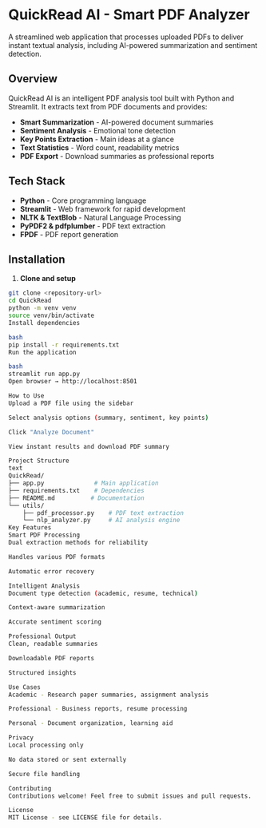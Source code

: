 # QuickRead AI - Smart PDF Analyzer

A streamlined web application that processes uploaded PDFs to deliver instant textual analysis, including AI-powered summarization and sentiment detection.

## Overview

QuickRead AI is an intelligent PDF analysis tool built with Python and Streamlit. It extracts text from PDF documents and provides:
- **Smart Summarization** - AI-powered document summaries
- **Sentiment Analysis** - Emotional tone detection  
- **Key Points Extraction** - Main ideas at a glance
- **Text Statistics** - Word count, readability metrics
- **PDF Export** - Download summaries as professional reports

## Tech Stack

- **Python** - Core programming language
- **Streamlit** - Web framework for rapid development
- **NLTK & TextBlob** - Natural Language Processing
- **PyPDF2 & pdfplumber** - PDF text extraction
- **FPDF** - PDF report generation

## Installation

1. **Clone and setup**
```bash
git clone <repository-url>
cd QuickRead
python -m venv venv
source venv/bin/activate
Install dependencies

bash
pip install -r requirements.txt
Run the application

bash
streamlit run app.py
Open browser → http://localhost:8501

How to Use
Upload a PDF file using the sidebar

Select analysis options (summary, sentiment, key points)

Click "Analyze Document"

View instant results and download PDF summary

Project Structure
text
QuickRead/
├── app.py              # Main application
├── requirements.txt    # Dependencies
├── README.md          # Documentation
└── utils/
    ├── pdf_processor.py    # PDF text extraction
    └── nlp_analyzer.py     # AI analysis engine
Key Features
Smart PDF Processing
Dual extraction methods for reliability

Handles various PDF formats

Automatic error recovery

Intelligent Analysis
Document type detection (academic, resume, technical)

Context-aware summarization

Accurate sentiment scoring

Professional Output
Clean, readable summaries

Downloadable PDF reports

Structured insights

Use Cases
Academic - Research paper summaries, assignment analysis

Professional - Business reports, resume processing

Personal - Document organization, learning aid

Privacy
Local processing only

No data stored or sent externally

Secure file handling

Contributing
Contributions welcome! Feel free to submit issues and pull requests.

License
MIT License - see LICENSE file for details.

